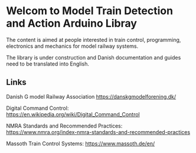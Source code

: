 # Welcom to Model Train Detection and Action Arduino Libray

The content is aimed at people interested in train control, programming, electronics and mechanics for model railway systems.

The library is under construction and Danish documentation and guides need to be translated into English.

## Links

Danish G model Railway Association  https://danskgmodelforening.dk/

Digital Command Control: https://en.wikipedia.org/wiki/Digital_Command_Control

NMRA Standards and Recommended Practices: https://www.nmra.org/index-nmra-standards-and-recommended-practices

Massoth Train Control Systems: https://www.massoth.de/en/
